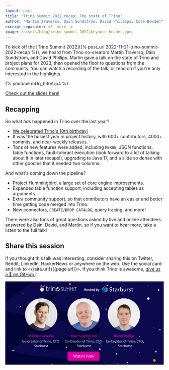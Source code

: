 ```yaml
---
layout: post
title: "Trino Summit 2022 recap: The state of Trino"
author: "Martin Traverso, Dain Sundstrom, David Phillips, Cole Bowden"
excerpt_separator: <!--more-->
image: /assets/blog/trino-summit-2022/keynote-header.jpeg
---
```


To kick off the [Trino Summit 2022]({% post_url 2022-11-21-trino-summit-2022-recap %}),
we heard from Trino co-creators Martin Traverso, Dain Sundstrom, and David
Phillips. Martin gave a talk on the state of Trino and project plans for 2023,
then opened the floor to questions from the community. You can watch a recording
of the talk, or read on if you're only interested in the highlights.

<!--more-->

{% youtube mUq_h3oArp4 %}


<a class="btn btn-pink btn-md" target="_blank" href="/assets/blog/trino-summit-2022/State-of-Trino-Nov-2022.pdf">
  Check out the slides here!
</a>

## Recapping

So what *has* happened in Trino over the last year?

* [We celebrated Trino's 10th birthday!](https://trino.io/blog/2022/08/08/trino-tenth-birthday.html)
* It was the busiest year in project history, with 600+ contributors, 4000+
  commits, and near-weekly releases.
* Tons of new features were added, including `MERGE`, JSON functions, table
  functions, fault-tolerant execution (look forward to a lot of talking about it
  in later recaps!), upgrading to Java 17, and a slide so dense with other
  goodies that it needed two columns.

And what's coming down the pipeline?

* [Project Hummingbird](https://github.com/trinodb/trino/issues/14237), a large
  set of core engine improvements.
* Expanded table function support, including accepting tables as arguments.
* Extra community support, so that contributors have an easier and better time
  getting code merged into Trino.
* New connectors, `CREATE/DROP CATALOG`, query tracing, and more!

There were also tons of great questions asked by live and online attendees
answered by Dain, David, and Martin, so if you want to hear more, take a listen
to the full talk!

## Share this session

If you thought this talk was interesting, consider sharing this on Twitter,
Reddit, LinkedIn, HackerNews or anywhere on the web. Use the social card and
link to <{{site.url}}{{page.url}}>. If you think Trino is awesome,
[give us a 🌟 on GitHub <i class="fab fa-github"/>](https://github.com/trinodb/trino)!

<img src="/assets/blog/trino-summit-2022/keynote-social.png"/>